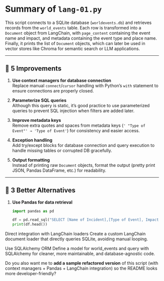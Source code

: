 
# Summary of `lang-01.py`

This script connects to a SQLite database (`worldevents.db`) and retrieves records from the `world_events` table. Each row is transformed into a `Document` object from LangChain, with `page_content` containing the event name and impact, and metadata containing the event type and place name. Finally, it prints the list of `Document` objects, which can later be used in vector stores like Chroma for semantic search or LLM applications.

---

## 🔹 5 Improvements

1. **Use context managers for database connection**  
   Replace manual `connect`/`cursor` handling with Python’s `with` statement to ensure connections are properly closed.

2. **Parameterize SQL queries**  
   Although this query is static, it’s good practice to use parameterized queries to prevent SQL injection when filters are added later.

3. **Improve metadata keys**  
   Remove extra quotes and spaces from metadata keys (`' "Type of Event"' → 'Type of Event'`) for consistency and easier access.

4. **Exception handling**  
   Add try/except blocks for database connection and query execution to handle missing tables or corrupted DB gracefully.

5. **Output formatting**  
   Instead of printing raw `Document` objects, format the output (pretty print JSON, Pandas DataFrame, etc.) for readability.

---

## 🔹 3 Better Alternatives

1. **Use Pandas for data retrieval**  
   ```python
   import pandas as pd
   
   df = pd.read_sql("SELECT [Name of Incident],[Type of Event], Impact,[Place Name] FROM world_events", conn)
   print(df.head())


Direct integration with LangChain loaders
Create a custom LangChain document loader that directly queries SQLite, avoiding manual looping.

Use SQLAlchemy ORM
Define a model for world_events and query with SQLAlchemy for cleaner, more maintainable, and database-agnostic code.


Do you also want me to **add a sample refactored version** of this script (with context managers + Pandas + LangChain integration) so the README looks more developer-friendly?






